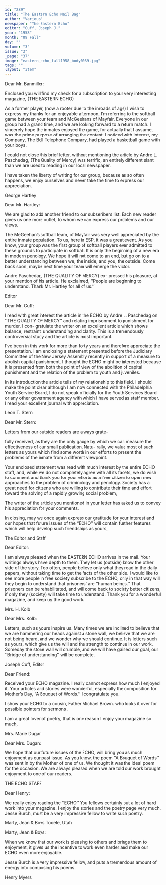 ```yaml
---
id: "289"
title: "The Eastern Echo Mail Bag"
author: "Various"
newspaper: "The Eastern Echo"
editor: "Cuff, Joseph J."
year: "1958"
month: "09 Fall"
day: ""
volume: "3"
issue: "3"
_page: "37"
image: "eastern_echo_fall1958_body0039.jpg"
tags: ""
layout: "item"
---
```

Dear Mr. Banmiller:

Enclosed you will find my check for a subscription to
your very interesting magazine, (THE EASTERN ECHO)

As a former player, (now a rooter due to the inroads
of age) I wish to express my thanks for an enjoyable
afternoon, I’m referring to the softball game between your
team and McGeehans of Mayfair. Everyone in our group
had a grand time, and we are looking forward to a return
match. I sincerely hope the inmates enjoyed the game, for
actually that I assume, was the prime purpose of arranging
the contest. I noticed with interest, my Company, The
Bell Telephone Company, had played a basketball game
with your boys.

I could not close this brief letter, without mentioning
the article by Andre L. Paschedag, (The Quality of Mercy)
was terrific, an entirely different slant than we are used to
reading in our local newspaper.

I have taken the liberty of writing for our group,
because as so often happens, we enjoy ourselves and never
take the time to express our appreciation.

George Hartley

Dear Mr. Hartley:

We are glad to add another friend to our subseribers
list. Each new reader gives us one more outlet, to whom
we can express our problems and our views.

The MeGeehan’s softball team, of Mayfair was very
well appreciated by the entire inmate population. To us,
here in ESP, it was a great event. As you know, your
group was the first group of softball players ever admitted
to these grounds to participate in softball. It is only the
beginning of a new era in modern penology. We hope it
will not come to an end, but go on to a better understanding
between we, the inside, and you, the outside. Come back
soon, maybe next time your team will emerge the victor.

Andre Paschedag, (THE QUALITY OF MERCY) ex-
pressed his pleasure, at your mention of his article. He
exclaimed, ‘‘People are beginning to understand. Thank
Mr. Hartley for all of us.’’

Editor

Dear Mr. Cuff:

I read with great interest the article in the ECHO by
Andre L. Paschedag on ‘‘THE QUALITY OF MERCY’’ and
relating imprisonment to punishment for murder. I con-
gratulate the writer on an excellent article which shows
balance, restraint, understand‘ng and clarity. This is a
tremendously controversial study and the article is most
important.

I’ve been in this work for more than forty years and
therefore appreciate the presentation. I am enclosing a
statement presented before the Judiciary Committee of the
New Jersey Assembly recently in support of a measure to
abolish capital punishment. I thought the ECHO might
be interested because it is presented from both the point of
view of the abolition of capital punishment and the relation
of the problem to youth and juveniles.

In its introduction the article tells of my relationship
to this field. I should make the point clear although I am
now connected with the Philadelphia Youth Service Board,
I do not speak officially for the Youth Services Board or any
other government agency with which I have served as staff
member. I read your excellent journal with appreciation.

Leon T. Stern

Dear Mr. Stern:

Letters from our outside readers are always grate-

fully received, as they are the only gauge by which we can
measure the effectiveness of our small publication. Natu-
rally, we value most of such letters as yours which find some
worth in our efforts to present the problems of the inmate
from a different viewpoint.

Your enclosed statement was read with much interest
by the entire ECHO staff, and, while we do not completely
agree with all its facets, we do wish to comment and thank
you for your efforts as a free citizen to open new approaches
to the problem of criminology and penology. Society has
a great need for citizens who are willing to contribute their
time and effort toward the solving of a rapidly growing
social problem,

The writer of the article you mentioned in your letter
has asked us to convey his appreciation for your comments.

In closing, may we once again express our gratitude for
your interest and our hopes that future issues of the
“ECHO’’ will contain further features which will help
develop such friendships as yours,

The Editor and Staff

Dear Editor:

I am always pleased when the EASTERN ECHO arrives
in the mail. Your writings always have depth to them.
They let us (outside) know the other side of the story.
Too often, people believe only what they read in the daily
papers, without taking time to get the facts of the other
side. I would like to see more people in free society
subscribe to the ECHO, only in that way will they begin
to understand that prisoners’ are ‘‘human beings.’’ That
prisoners can be rehabilitated, and will come back to society
better citizens, if only they (society) will take time to
understand. Thank you for a wonderful magazine, and
keep uy the good work.

Mrs. H. Kolb

Dear Mrs. Kolb:

Letters, such as yours inspire us. Many times we are
inclined to believe that we are hammering our heads against
a stone wall, we believe that we are not being heard, and we
wonder why we should continue. It is letters such as
yours, which give us the will and the strength to continue in
our work. Someday the stone wall will crumble, and we
will have gained our goal, our ‘‘Bridge of understanding’’
will be complete.

Joseph Cuff, Editor

Dear Friend:

Received your ECHO magazine. I really cannot express
how much I enjoyed it. Your articles and stories were
wonderful, especially the composition for Mother’s Day,
“A Bouquet of Words.’’ I congratulate you.

I show your ECHO to a cousin, Father Michael Brown.
who looks it over for possible pointers for sermons .

I am a great lover of poetry, that is one reason I enjoy
your magazine so much,

Mrs. Marie Dugan

Dear Mrs. Dugan:

We hope that our future issues of the ECHO, will
bring you as much enjoyment as our past issue. As you
know, the poem ‘‘A Bouquet of Words’’ was sent in by the
Mother of one of us. We thought it was the ideal poem for
the occasion. We are always pleased when we are told our
work brought enjoyment to one of our readers.

THE ECHO STAFF

Dear Henry:

We really enjoy reading the ‘‘ECHO’’ You fellows
certainly put a lot of hard work into your magazine. I
enjoy the stories and the poetry page very much. Jesse
Burch, must be a very impressive fellow to write such poetry.

Marty, Jean & Boys
Tooele, Utah

Marty, Jean & Boys:

When we know that our work is pleasing to others and
brings them to enjoyment, it gives us the incentive to work
even harder and make our ECHO even more enjoyable.

Jesse Burch is a very impressive fellow, and puts a
tremendous amount of energy into composing his poems.

Henry Myers

